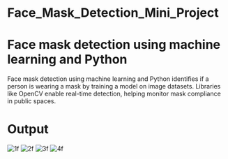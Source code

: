 # Face_Mask_Detection_Mini_Project
# Face mask detection using machine learning and Python
Face mask detection using machine learning and Python identifies if a person is wearing a 
mask by training a model on image datasets. Libraries like OpenCV enable real-time 
detection, helping monitor mask compliance in public spaces.
# Output
![1f](https://github.com/user-attachments/assets/8f1c129d-68e6-4d33-ac9b-59fe333bdc04)
![2f](https://github.com/user-attachments/assets/d51ef409-cdfb-4fc2-a681-c11701f29721)
![3f](https://github.com/user-attachments/assets/961f1ee2-8706-41f7-805e-61ddc50386cb)
![4f](https://github.com/user-attachments/assets/3a52d875-222c-4cb0-bc4c-df426803ae12)
